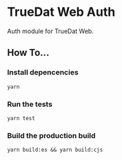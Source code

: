 # TrueDat Web Auth

Auth module for TrueDat Web.

## How To...

### Install depencencies

`yarn`

### Run the tests

`yarn test`

### Build the production build

`yarn build:es && yarn build:cjs`
